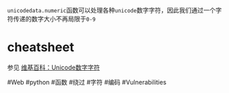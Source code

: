 `unicodedata.numeric`函数可以处理各种`unicode`数字字符，因此我们通过一个字符传递的数字大小不再局限于`0-9`

# cheatsheet
参见 [维基百科：Unicode数字字符](https://en.wikipedia.org/wiki/Numerals_in_Unicode)

#Web #python #函数 #绕过 #字符 #编码 #Vulnerabilities 